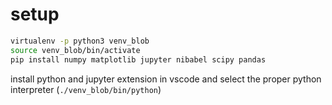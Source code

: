 # setup
```bash
virtualenv -p python3 venv_blob
source venv_blob/bin/activate
pip install numpy matplotlib jupyter nibabel scipy pandas 

```
install python and jupyter extension in vscode and select the proper python interpreter (`./venv_blob/bin/python`)